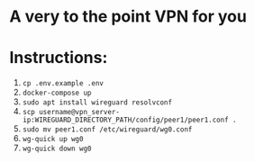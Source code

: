 # A very to the point VPN for you

# Instructions:

1. `cp .env.example .env`
2. `docker-compose up`
3. `sudo apt install wireguard resolvconf`
4. `scp username@vpn_server-ip:WIREGUARD_DIRECTORY_PATH/config/peer1/peer1.conf .`
5. `sudo mv peer1.conf /etc/wireguard/wg0.conf`
6. `wg-quick up wg0`
7. `wg-quick down wg0`
